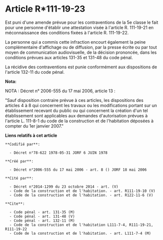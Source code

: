 # Article R*111-19-23

Est puni d'une amende prévue pour les contraventions de la 5e classe le fait pour une personne d'établir une attestation
visée à l'article R. 111-19-21 en méconnaissance des conditions fixées à l'article R. 111-19-22.

La personne qui a commis cette infraction encourt également la peine complémentaire d'affichage ou de diffusion, par la
presse écrite ou par tout moyen de communication audiovisuelle, de la décision prononcée, dans les conditions prévues aux
articles 131-35 et 131-48 du code pénal.

La récidive des contraventions est punie conformément aux dispositions de l'article 132-11 du code pénal.

**Nota:**

NOTA : Décret n° 2006-555 du 17 mai 2006, article 13 :

"Sauf disposition contraire prévue à ces articles, les dispositions des articles 4 à 8 qui concernent les travaux ou les
modifications portant sur un établissement recevant du public ou qui concernent la création d'un tel établissement sont
applicables aux demandes d'autorisation prévues à l'article L. 111-8-1 du code de la construction et de l'habitation déposées
à compter du 1er janvier 2007."

**Liens relatifs à cet article**

	**Codifié par**:

	  - Décret n°78-622 1978-05-31 JORF 6 JUIN 1978

	**Créé par**:

	  - Décret n°2006-555 du 17 mai 2006 - art. 8 () JORF 18 mai 2006

	**Cité par**:

	  - Décret n°2014-1299 du 23 octobre 2014 - art. (V)
	  - Code de la construction et de l'habitation. - art. R111-19-10 (V)
	  - Code de la construction et de l'habitation. - art. R122-11-6 (V)

	**Cite**:

	  - Code pénal - art. 131-35 (M)
	  - Code pénal - art. 131-48 (V)
	  - Code pénal - art. 132-11 (M)
	  - Code de la construction et de l'habitation L111-7-4, R111-19-21, R111-19-22
	  - Code de la construction et de l'habitation. - art. L111-7-4 (M)

